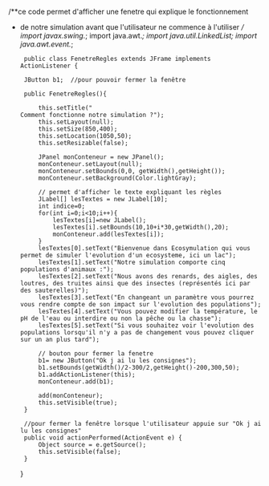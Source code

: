 /**ce code permet d'afficher une fenetre qui explique le fonctionnement 
 * de notre simulation avant que l'utilisateur ne commence à l'utiliser
 */
		import javax.swing.*; 
		import java.awt.*; 
		import java.util.LinkedList; 
		import java.awt.event.*;


		public class FenetreRegles extends JFrame implements ActionListener {

		JButton b1;  //pour pouvoir fermer la fenêtre

		public FenetreRegles(){

			this.setTitle("                                                            Comment fonctionne notre simulation ?");
			this.setLayout(null);
			this.setSize(850,400);
			this.setLocation(1050,50);
			this.setResizable(false);

			JPanel monConteneur = new JPanel();
			monConteneur.setLayout(null);
			monConteneur.setBounds(0,0, getWidth(),getHeight());
			monConteneur.setBackground(Color.lightGray);

			// permet d'afficher le texte expliquant les règles
			JLabel[] lesTextes = new JLabel[10]; 
			int indice=0;
			for(int i=0;i<10;i++){
				lesTextes[i]=new JLabel();
				lesTextes[i].setBounds(10,10+i*30,getWidth(),20); 
				monConteneur.add(lesTextes[i]);       
			}
			lesTextes[0].setText("Bienvenue dans Ecosymulation qui vous permet de simuler l'evolution d'un ecosysteme, ici un lac");
			lesTextes[1].setText("Notre simulation comporte cinq populations d'animaux :");
			lesTextes[2].setText("Nous avons des renards, des aigles, des loutres, des truites ainsi que des insectes (représentés ici par des sauterelles)");
			lesTextes[3].setText("En changeant un paramètre vous pourrez vous rendre compte de son impact sur l'evolution des populations");
			lesTextes[4].setText("Vous pouvez modifier la température, le pH de l'eau ou interdire ou non la pêche ou la chasse");  
			lesTextes[5].setText("Si vous souhaitez voir l'evolution des populations lorsqu'il n'y a pas de changement vous pouvez cliquer sur un an plus tard");

			// bouton pour fermer la fenetre
			b1= new JButton("Ok j ai lu les consignes");
			b1.setBounds(getWidth()/2-300/2,getHeight()-200,300,50); 
			b1.addActionListener(this);
			monConteneur.add(b1);

			add(monConteneur);
			this.setVisible(true);
		}

		//pour fermer la fenêtre lorsque l'utilisateur appuie sur "Ok j ai lu les consignes"
		public void actionPerformed(ActionEvent e) {
			Object source = e.getSource();
			this.setVisible(false);
		}
	}
